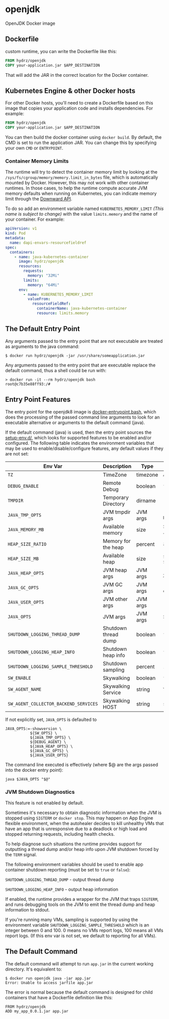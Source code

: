 # openjdk

OpenJDK Docker image

## Dockerfile

custom runtime, you can write the Dockerfile like this:

```dockerfile
FROM hydrz/openjdk
COPY your-application.jar $APP_DESTINATION
```

That will add the JAR in the correct location for the Docker container.

## Kubernetes Engine & other Docker hosts

For other Docker hosts, you'll need to create a Dockerfile based on this image that copies your application code and installs dependencies. For example:

```dockerfile
FROM hydrz/openjdk
COPY your-application.jar $APP_DESTINATION
```

You can then build the docker container using `docker build`.
By default, the CMD is set to run the application JAR. You can change this by specifying your own `CMD` or `ENTRYPOINT`.

### Container Memory Limits

The runtime will try to detect the container memory limit by looking at the `/sys/fs/cgroup/memory/memory.limit_in_bytes` file, which is automatically mounted by Docker. However, this may not work with other container runtimes. In those cases, to help the runtime compute accurate JVM memory defaults when running on Kubernetes, you can indicate memory limit through the [Downward API](https://kubernetes.io/docs/tasks/configure-pod-container/environment-variable-expose-pod-information).

To do so add an environment variable named `KUBERNETES_MEMORY_LIMIT` _(This name is subject to change)_ with the value `limits.memory` and the name of your container.
For example:

```yaml
apiVersion: v1
kind: Pod
metadata:
  name: dapi-envars-resourcefieldref
spec:
  containers:
    - name: java-kubernetes-container
      image: hydrz/openjdk
      resources:
        requests:
          memory: "32Mi"
        limits:
          memory: "64Mi"
      env:
        - name: KUBERNETES_MEMORY_LIMIT
          valueFrom:
            resourceFieldRef:
              containerName: java-kubernetes-container
              resource: limits.memory
```

## The Default Entry Point

Any arguments passed to the entry point that are not executable are treated as arguments to the java command:

```
$ docker run hydrz/openjdk -jar /usr/share/someapplication.jar
```

Any arguments passed to the entry point that are executable replace the default command, thus a shell could
be run with:

```
> docker run -it --rm hydrz/openjdk bash
root@c7b35e88ff93:/#
```

## Entry Point Features

The entry point for the openjdk8 image is [docker-entrypoint.bash](https://github.com/hydrz/openjdk/blob/master/docker-entrypoint.bash), which does the processing of the passed command line arguments to look for an executable alternative or arguments to the default command (java).

If the default command (java) is used, then the entry point sources the [setup-env.d/](https://github.com/hydrz/openjdk/tree/master/setup-env.d), which looks for supported features to be enabled and/or configured. The following table indicates the environment variables that may be used to enable/disable/configure features, any default values if they are not set:

| Env Var                               | Description          | Type     | Default                                      |
| ------------------------------------- | -------------------- | -------- | -------------------------------------------- |
| `TZ`                                  | TimeZone             | timezone | `Asia/Shanghai`                              |
| `DEBUG_ENABLE`                        | Remote Debug         | boolean  | `false`                                      |
| `TMPDIR`                              | Temporary Directory  | dirname  |                                              |
| `JAVA_TMP_OPTS`                       | JVM tmpdir args      | JVM args | `-Djava.io.tmpdir=${TMPDIR}`                 |
| `JAVA_MEMORY_MB`                      | Available memory     | size     | Set by `/proc/meminfo`-400M                  |
| `HEAP_SIZE_RATIO`                     | Memory for the heap  | percent  | 80                                           |
| `HEAP_SIZE_MB`                        | Available heap       | size     | `${HEAP_SIZE_RATIO}`% of `${JAVA_MEMORY_MB}` |
| `JAVA_HEAP_OPTS`                      | JVM heap args        | JVM args | `-Xms${HEAP_SIZE_MB}M -Xmx${HEAP_SIZE_MB}M`  |
| `JAVA_GC_OPTS`                        | JVM GC args          | JVM args | `-XX:+UseG1GC` plus configuration            |
| `JAVA_USER_OPTS`                      | JVM other args       | JVM args |                                              |
| `JAVA_OPTS`                           | JVM args             | JVM args | See below                                    |
| `SHUTDOWN_LOGGING_THREAD_DUMP`        | Shutdown thread dump | boolean  | `false`                                      |
| `SHUTDOWN_LOGGING_HEAP_INFO`          | Shutdown heap info   | boolean  | `false`                                      |
| `SHUTDOWN_LOGGING_SAMPLE_THRESHOLD`   | Shutdown sampling    | percent  | 100                                          |
| `SW_ENABLE`                           | Skywalking           | boolean  | `false`                                      |
| `SW_AGENT_NAME`                       | Skywalking Service   | string   | `Your_ApplicationName`                       |
| `SW_AGENT_COLLECTOR_BACKEND_SERVICES` | Skywalking HOST      | string   | `skywalking:11800`                           |

If not explicitly set, `JAVA_OPTS` is defaulted to

```
JAVA_OPTS:=-showversion \
           ${SW_OPTS} \
           ${JAVA_TMP_OPTS} \
           ${DEBUG_AGENT} \
           ${JAVA_HEAP_OPTS} \
           ${JAVA_GC_OPTS} \
           ${JAVA_USER_OPTS}
```

The command line executed is effectively (where \$@ are the args passed into the docker entry point):

```
java $JAVA_OPTS "$@"
```

### JVM Shutdown Diagnostics

This feature is not enabled by default.

Sometimes it's necessary to obtain diagnostic information when the JVM is stopped using `SIGTERM` or `docker stop`.
This may happen on App Engine flexible environment, when the autohealer decides to kill unhealthy VMs that have
an app that is unresponsive due to a deadlock or high load and stopped returning requests, including health checks.

To help diagnose such situations the runtime provides support for outputting a thread dump and/or
heap info upon JVM shutdown forced by the `TERM` signal.

The following environment variables should be used to enable app container shutdown reporting (must be set to `true` or `false`):

`SHUTDOWN_LOGGING_THREAD_DUMP` - output thread dump

`SHUTDOWN_LOGGING_HEAP_INFO` - output heap information

If enabled, the runtime provides a wrapper for the JVM that traps `SIGTERM`, and runs debugging tools on the JVM
to emit the thread dump and heap information to stdout.

If you're running many VMs, sampling is supported by using the environment variable `SHUTDOWN_LOGGING_SAMPLE_THRESHOLD`
which is an integer between 0 and 100. 0 means no VMs report logs, 100 means all VMs report logs.
(If this env var is not set, we default to reporting for all VMs).

## The Default Command

The default command will attempt to run `app.jar` in the current working directory.
It's equivalent to:

```
$ docker run openjdk java -jar app.jar
Error: Unable to access jarfile app.jar
```

The error is normal because the default command is designed for child containers that have a Dockerfile definition like this:

```
FROM hydrz/openjdk
ADD my_app_0.0.1.jar app.jar
```
